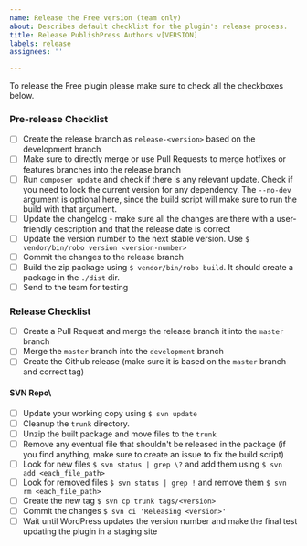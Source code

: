 ```yaml
---
name: Release the Free version (team only)
about: Describes default checklist for the plugin's release process.
title: Release PublishPress Authors v[VERSION]
labels: release
assignees: ''

---
```


To release the Free plugin please make sure to check all the checkboxes below.

### Pre-release Checklist

- [ ] Create the release branch as `release-<version>` based on the development branch
- [ ] Make sure to directly merge or use Pull Requests to merge hotfixes or features branches into the release branch
- [ ] Run `composer update` and check if there is any relevant update. Check if you need to lock the current version for any dependency. The `--no-dev` argument is optional here, since the build script will make sure to run the build with that argument.
- [ ] Update the changelog - make sure all the changes are there with a user-friendly description and that the release date is correct
- [ ] Update the version number to the next stable version. Use `$ vendor/bin/robo version <version-number>`
- [ ] Commit the changes to the release branch
- [ ] Build the zip package using `$ vendor/bin/robo build`. It should create a package in the `./dist` dir.
- [ ] Send to the team for testing

### Release Checklist

- [ ] Create a Pull Request and merge the release branch it into the `master` branch
- [ ] Merge the `master` branch into the `development` branch
- [ ] Create the Github release (make sure it is based on the `master` branch and correct tag)

#### SVN Repo\
- [ ] Update your working copy using `$ svn update`
- [ ] Cleanup the `trunk` directory.
- [ ] Unzip the built package and move files to the `trunk`
- [ ] Remove any eventual file that shouldn't be released in the package (if you find anything, make sure to create an issue to fix the build script)
- [ ] Look for new files `$ svn status | grep \?` and add them using `$ svn add <each_file_path>`
- [ ] Look for removed files `$ svn status | grep !` and remove them `$ svn rm <each_file_path>`
- [ ] Create the new tag `$ svn cp trunk tags/<version>`
- [ ] Commit the changes `$ svn ci 'Releasing <version>'`
- [ ] Wait until WordPress updates the version number and make the final test updating the plugin in a staging site
